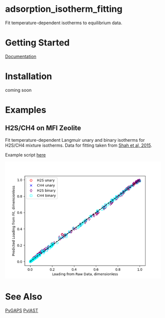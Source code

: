 # adsorption_isotherm_fitting
Fit temperature-dependent isotherms to equilibrium data.

# Getting Started

[Documentation](https://adsorption-isotherm-fitting.readthedocs.io/en/latest/)


Installation
============
coming soon

Examples
========

H2S/CH4 on MFI Zeolite
----------------------

Fit temperature-dependent Langmuir unary and binary isotherms for H2S/CH4 mixture isotherms.
Data for fitting taken from [Shah et al, 2015](doi.org/10.1021/acs.langmuir.5b03015).

Example script [here](examples/h2s_ch4.py)

<p align="center">
    <img
        src="examples/h2s_ch4_example.png"
        width="640"
    />
</p>

# See Also
[PyGAPS](https://github.com/pauliacomi/pyGAPS)
[PyIAST](https://github.com/CorySimon/pyIAST)


